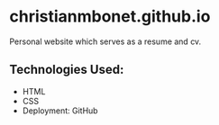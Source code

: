 # christianmbonet.github.io

Personal website which serves as a resume and cv.

## Technologies Used:

* HTML
* CSS
* Deployment: GitHub